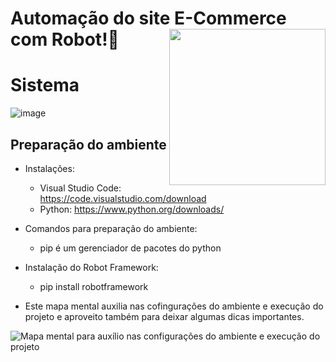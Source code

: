 

# Automação do site E-Commerce com Robot!👋 <img align="right" width="250" src="https://www.testmo.com/img/images/thirdparty/logos/robot.png?w=400&s=b93bcc0cdd6b1d68680f9ffa510d62ea"/>


# Sistema

![image](https://github.com/hulgo-ferreira/E-Commerce/assets/81827985/f231544f-7390-4b75-b35e-6f7a9cf5efa3)


## Preparação do ambiente

- Instalações:
  - Visual Studio Code: https://code.visualstudio.com/download
  - Python: https://www.python.org/downloads/
- Comandos para preparação do ambiente:
  - pip é um gerenciador de pacotes do python
- Instalação do Robot Framework:
  - pip install robotframework
 
- Este mapa mental auxilia nas cofingurações do ambiente e execução do projeto e aproveito também para deixar algumas dicas importantes.

![Mapa mental para auxílio nas configurações do ambiente e execução do projeto](https://github.com/hulgo-ferreira/E-Commerce/assets/81827985/9edf9442-29f3-4617-8e36-7e729ff47f66)

